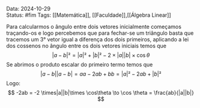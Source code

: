 Data: 2024-10-29  
Status:  #fim 
Tags: [[Matemática]], [[Faculdade]],[[Álgebra Linear]]

Para calcularmos o ângulo entre dois vetores inicialmente começamos traçando-os e logo percebemos que para fechar-se um triângulo basta que tracemos um 3° vetor igual a diferença dos dois primeiros, aplicando a lei dos cossenos no ângulo entre os dois vetores iniciais temos que $$
|a-b|² = |a|²+|b|²-2 \times|a||b|\times \cos\theta
$$
Se abrimos o produto escalar do primeiro termo temos que 
$$
|a-b||a-b| = aa - 2ab  + bb = |a|² - 2ab + |b|²
$$
Logo:
$$
-2ab = -2 \times|a||b|\times \cos\theta \to \cos \theta = \frac{ab}{|a||b|}
$$